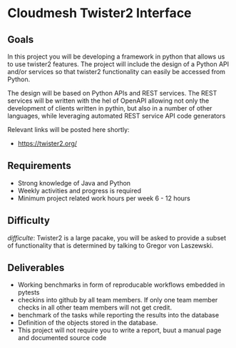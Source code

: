 # Cloudmesh Twister2 Interface

## Goals

In this project you will be developing a framework in python that allows
us to use twister2 features. The project will include the design of a
Python API and/or services so that twister2 functionality can easily
be accessed from Python.

The design will be based on Python APIs and REST services. The REST services
will be written with the hel of OpenAPI allowing not only the development of 
clients written in pythin, but also in a number of other languages, while
 leveraging automated REST service API code generators

Relevant links will be posted here shortly:

*  <https://twister2.org/>

## Requirements

* Strong knowledge of Java and Python 
* Weekly activities and progress is required
* Minimum project related work hours per week 6 - 12 hours


## Difficulty

*difficulte*: Twister2 is a large pacake, you will be asked to provide a
subset of functionality that is determined by talking to Gregor von
Laszewski.
  
  
## Deliverables

* Working benchmarks in form of reproducable workflows embedded in pytests
* checkins into github by all team members. If only one team member checks in
  all other team members will not get credit.
* benchmark of the tasks while reporting the results into the database
* Definition of the objects stored in the database.
* This project will not require you to write a report, buut a manual page and
  documented source code

